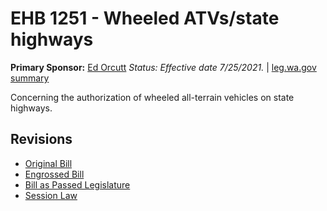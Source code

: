 # EHB 1251 - Wheeled ATVs/state highways
**Primary Sponsor:** [Ed Orcutt](/person/leg/ed.orcutt.md)
*Status: Effective date 7/25/2021.* | [leg.wa.gov summary](https://app.leg.wa.gov/billsummary?BillNumber=1251&Year=2021)

Concerning the authorization of wheeled all-terrain vehicles on state highways.

## Revisions
* [Original Bill](1/)
* [Engrossed Bill](1/)
* [Bill as Passed Legislature](1/)
* [Session Law](1/)